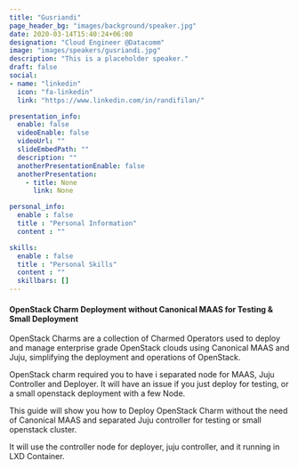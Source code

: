 ```yaml
---
title: "Gusriandi"
page_header_bg: "images/background/speaker.jpg"
date: 2020-03-14T15:40:24+06:00
designation: "Cloud Engineer @Datacomm"
image: "images/speakers/gusriandi.jpg"
description: "This is a placeholder speaker."
draft: false
social:
- name: "linkedin"
  icon: "fa-linkedin"
  link: "https://www.linkedin.com/in/randifilan/"

presentation_info:
  enable: false
  videoEnable: false
  videoUrl: ""
  slideEmbedPath: ""
  description: ""
  anotherPresentationEnable: false
  anotherPresentation:
    - title: None
      link: None

personal_info:
  enable : false
  title : "Personal Information"
  content : ""

skills:
  enable : false
  title : "Personal Skills"
  content : ""
  skillbars: []
---
```


#### OpenStack Charm Deployment without Canonical MAAS for Testing & Small Deployment

OpenStack Charms are a collection of Charmed Operators used to deploy and manage enterprise grade OpenStack clouds using Canonical MAAS and Juju, simplifying the deployment and operations of OpenStack.

OpenStack charm required you to have i separated node for MAAS, Juju Controller and Deployer. It will have an issue if you just deploy for testing, or a small openstack deployment with a few Node.

This guide will show you how to Deploy OpenStack Charm without the need of Canonical MAAS and separated Juju controller for testing or small openstack cluster.

It will use the controller node for deployer, juju controller, and it running in LXD Container.

